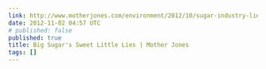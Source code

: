 ```yaml
---
link: http://www.motherjones.com/environment/2012/10/sugar-industry-lies-campaign
date: 2012-11-02 04:57 UTC
# published: false
published: true
title: Big Sugar's Sweet Little Lies | Mother Jones
tags: []
---
```



